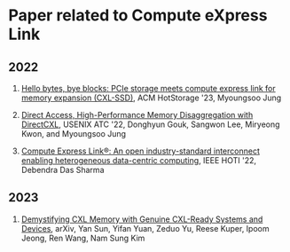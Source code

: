 # Paper related to Compute eXpress Link

## 2022

1. [Hello bytes, bye blocks: PCIe storage meets compute express link for memory expansion (CXL-SSD)](https://dl.acm.org/doi/pdf/10.1145/3538643.3539745?casa_token=j_Dp-tl6YdMAAAAA:zPmUQgeE4_EchiNHad7idHsZoL1xxWDNLB3ajXxKY6cugBCuTuMkgvfrEhA7m1pBLxaFEgOP1MhrVw), ACM HotStorage '23, Myoungsoo Jung

2. [Direct Access, High-Performance Memory Disaggregation with DirectCXL](https://www.usenix.org/system/files/atc22-gouk.pdf), USENIX ATC '22, Donghyun Gouk, Sangwon Lee, Miryeong Kwon, and Myoungsoo Jung

3. [Compute Express Link®: An open industry-standard interconnect enabling heterogeneous data-centric computing](https://ieeexplore.ieee.org/stamp/stamp.jsp?arnumber=9912551&casa_token=V0ffDEN4NzMAAAAA:0nfd_0LNMNc54N-kTMpehjWkTbqUIv23a0dKu6ZPV8ABiwtf_kgV0uFZIR3ERzha6L_63SDGeg), IEEE HOTI '22, Debendra Das Sharma 

## 2023

1. [Demystifying CXL Memory with Genuine CXL-Ready Systems and Devices](https://arxiv.org/pdf/2303.15375.pdf), arXiv, Yan Sun, Yifan Yuan, Zeduo Yu, Reese Kuper, Ipoom Jeong, Ren Wang, Nam Sung Kim